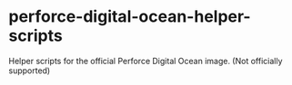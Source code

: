 # perforce-digital-ocean-helper-scripts
Helper scripts for the official Perforce Digital Ocean image. (Not officially supported)
